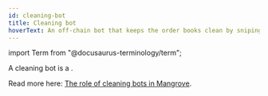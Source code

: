 ```yaml
---
id: cleaning-bot
title: Cleaning bot
hoverText: An off-chain bot that keeps the order books clean by sniping failing offers
---
```


import Term from "@docusaurus-terminology/term";


A cleaning bot is a .

Read more here: [The role of cleaning bots in Mangrove](/docs/keeper-bots/background/the-role-of-cleaning-bots-in-mangrove).